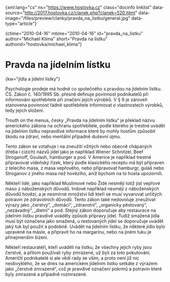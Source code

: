 
{xml:lang="cs" ns="https://www.hostovka.cz" class="docinfo linklist" data-source="http://2017.hostovka.cz/clanek.php?clanek=520.html" data-image="/files/preview/clanky/pravda\_na\_listku/general.jpg" data-type="article"}

{ctime="2010-04-16" mtime="2010-04-16" id="pravda\_na\_listku" author="Michael Klíma" short="Pravda na lístku" authorid="hostovka/michael_klima"}

# Pravda na jídelním lístku

<!-- generated attribute kw by user_udpatekw.sh on 2020-04-25, do not edit -->

{kw="jídla a jídelní lístky"}

Psychologie prodeje má hodně co společného s pravdou na jídelním lístku. ČS. Zákon č. 140/1995 Sb. přesně definuje povinnost podnikatelů při informování spotřebitele při značení jejich výrobků. V § 9 je zároveň stanovena povinnost řádně spotřebitele informovat o vlastnostech výrobků, tedy jejich složení.

Trouth on the menus, česky „Pravda na jídelním lístku“ je překlad názvu amerického zákona na ochranu spotřebitele, podle kterého je trestné uvádět na jídelním lístku nepravdivé informace které by mohly hostům způsobit škodu na zdraví, nebo mentální případně duševní újmu. 

Tento zákon se vztahuje i na zneužití vžitých nebo obecně chápaných (třeba i cizích) názvů jídel jako je například Wiener Schnitzel, Beef Stroganoff, Goulash, hamburger a pod. V Americe je například trestné připravovat vídeňský řízek, který podle klasického receptu má být připraven z telecího masa, z masa vepřového, nebo připravovat hamburgr, guláš nebo Stroganov z jiného masa než hovězího, aniž bychom na to hosta upozornili. 

Někteří lidé, jako například Muslimové nebo Židé nesmějí totiž jíst vepřové maso z náboženských důvodů. Indové například nesmějí z náboženských důvodů hovězí, a je nesmírné množství lidí kteří se musí vyvarovat určitých potravin ze zdravotních důvodů. Tento zákon také nedovoluje zneužívat výrazy jako „čerstvý“, „domácí“, „zdravotní“, „organicky pěstovaný“, „nezávadný“, „dietní“ a pod. Stejný zákon doporučuje aby restaurace na jídelním lístku pravdivě uváděly způsob přípravy jídel. Tudíž smažená jídla musí být označena jako smažená, u restovaných jídel se doporučuje uvádět jaký tuk byl použit a podobně. Uvádět na jídelním lístku, že některé jídlo bylo upravené na másle, a připravit ho na margarinu, nebo na jiném tuku je přinejmenším šizení.

Někteří restauratéři, kteří uváděli na lístku, že všechny jejich ryby jsou čerstvé, a přitom používali ryby zmrazené, už byli za toto pokutováni. Američtí podnikatelé si ale vědí rady se vším, a proto není již nic neobvyklého, že se dnes na americkém jídelním lístku setkáte z výrazem jako „čerstvě zmrazené“, což je pravdivé označení pokrmů a potravin které byly zmrazené a případně rozmrazené.

